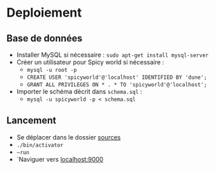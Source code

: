 # Deploiement
## Base de données
- Installer MySQL si nécessaire : `sudo apt-get install mysql-server`
- Créer un utilisateur pour Spicy world si nécessaire :
  * `mysql -u root -p`
  * `CREATE USER 'spicyworld'@'localhost' IDENTIFIED BY 'dune';`
  * `GRANT ALL PRIVILEGES ON * . * TO 'spicyworld'@'localhost';`
- Importer le schéma décrit dans `schema.sql` :
  * `mysql -u spicyworld -p < schema.sql`	

## Lancement
- Se déplacer dans le dossier [sources](sources)
- `./bin/activator`
- `~run`
- `Naviguer vers [localhost:9000](http://localhost:9000/)